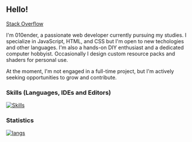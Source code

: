 ## Hello!

[Stack Overflow](https://stackoverflow.com/users/27406044/010ender)

I'm 010ender, a passionate web developer currently pursuing my studies. I specialize in JavaScript, HTML, and CSS but I'm open to new techologies and other languages. I'm also a hands-on DIY enthusiast and a dedicated computer hobbyist. Occasionally I design custom resource packs and shaders for personal use.

At the moment, I'm not engaged in a full-time project, but I'm actively seeking opportunities to grow and contribute.

### Skills (Languages, IDEs and Editors)
[![Skills](https://skillicons.dev/icons?i=js,html,css,bash,robloxstudio,godo,vscodet&theme=dark)](https://skillicons.dev)

### Statistics
[![langs](https://github-readme-stats.vercel.app/api/top-langs/?username=010ender&theme=ambient_gradient)](https://github.com/anuraghazra/github-readme-stats)


